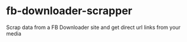 # fb-downloader-scrapper
Scrap data from a FB Downloader site and get direct url links from your media
